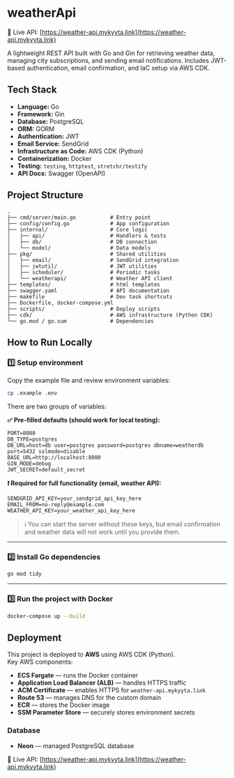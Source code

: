 # weatherApi
🔗 Live API: [https://weather-api.mykyyta.link](https://weather-api.mykyyta.link)

A lightweight REST API built with Go and Gin for retrieving weather data, managing city subscriptions, and sending email notifications. Includes JWT-based authentication, email confirmation, and IaC setup via AWS CDK.

## Tech Stack

* **Language:** Go
* **Framework:** Gin
* **Database:** PostgreSQL
* **ORM:** GORM
* **Authentication:** JWT
* **Email Service:** SendGrid
* **Infrastructure as Code:** AWS CDK (Python)
* **Containerization:** Docker
* **Testing:** `testing`, `httptest`, `stretchr/testify`
* **API Docs:** Swagger (OpenAPI)

## Project Structure

```
.
├── cmd/server/main.go           # Entry point
├── config/config.go             # App configuration
├── internal/                    # Core logic
│   ├── api/                     # Handlers & tests
│   ├── db/                      # DB connection
│   └── model/                   # Data models
├── pkg/                         # Shared utilities
│   ├── email/                   # SendGrid integration
│   ├── jwtutil/                 # JWT utilities
│   ├── scheduler/               # Periodic tasks
│   └── weatherapi/              # Weather API client
├── templates/                   # html templates
├── swagger.yaml                 # API documentation
├── makefile                     # Dev task shortcuts
├── Dockerfile, docker-compose.yml
├── scripts/                     # Deploy scripts
├── cdk/                         # AWS infrastructure (Python CDK)
└── go.mod / go.sum              # Dependencies
```

## How to Run Locally

### 1️⃣ Setup environment

Copy the example file and review environment variables:

```bash
cp .example .env
```

There are two groups of variables:

**✅ Pre-filled defaults (should work for local testing):**

```env
PORT=8080  
DB_TYPE=postgres  
DB_URL=host=db user=postgres password=postgres dbname=weatherdb port=5432 sslmode=disable  
BASE_URL=http://localhost:8080  
GIN_MODE=debug  
JWT_SECRET=default_secret  
```

**❗ Required for full functionality (email, weather API):**

```env
SENDGRID_API_KEY=your_sendgrid_api_key_here  
EMAIL_FROM=no-reply@example.com  
WEATHER_API_KEY=your_weather_api_key_here  
```

> ℹ️ You can start the server without these keys, but email confirmation and weather data will not work until you provide them.

---

### 2️⃣ Install Go dependencies

```bash
go mod tidy
```

---

### 3️⃣ Run the project with Docker

```bash
docker-compose up --build
```

## Deployment

This project is deployed to **AWS** using AWS CDK (Python).  
Key AWS components:

- **ECS Fargate** — runs the Docker container
- **Application Load Balancer (ALB)** — handles HTTPS traffic
- **ACM Certificate** — enables HTTPS for `weather-api.mykyyta.link`
- **Route 53** — manages DNS for the custom domain
- **ECR** — stores the Docker image
- **SSM Parameter Store** — securely stores environment secrets

### Database

- **Neon** — managed PostgreSQL database

🔗 Live API: [https://weather-api.mykyyta.link](https://weather-api.mykyyta.link)

